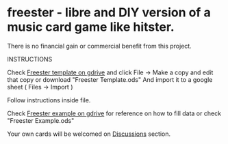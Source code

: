 # freester - libre and DIY version of a music card game like hitster.
There is no financial gain or commercial benefit from this project.

INSTRUCTIONS

Check [Freester template on gdrive](https://docs.google.com/spreadsheets/d/1o-VwtnbYLk9k9pWW7fyxDGekYsZIOK31Ur14XctP98A/edit?usp=sharing) and click File -> Make a copy and edit that copy or download "Freester Template.ods" And import it to a google sheet ( Files -> Import )

Follow instructions inside file.

Check [Freester example on gdrive](https://docs.google.com/spreadsheets/d/1ofP3kLO2IzO4QsGeR8h6dPg9CHfN7IxV3DoIkUGeN4M/edit?usp=sharing) for reference on how to fill data or check "Freester Example.ods"

Your own cards will be welcomed on [Discussions](https://github.com/librefreester/freester/discussions) section.
